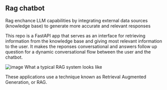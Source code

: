 ## Rag chatbot

Rag enchance LLM capabilities by integrating external data sources (knowledge base) to generate more accurate and relevant responses

This repo is a FastAPI app that serves as an interface for retrieving information from the knowledge base and giving most relevant information to the user. It makes the reponses conversational and answers follow up question for a dynamic conversational flow between the user and the chatbot.

![image](https://github.com/user-attachments/assets/40a1ffbe-907a-4f2e-b658-3e3208f6178c)
What a typical RAG system looks like

These applications use a technique known as Retrieval Augmented Generation, or RAG.
